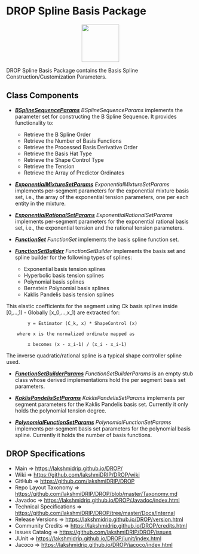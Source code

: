 # DROP Spline Basis Package

<p align="center"><img src="https://github.com/lakshmiDRIP/DROP/blob/master/DRIP_Logo.gif?raw=true" width="100"></p>

DROP Spline Basis Package contains the Basis Spline Construction/Customization Parameters.


## Class Components

 * [***BSplineSequenceParams***](https://github.com/lakshmiDRIP/DROP/tree/master/src/main/java/org/drip/spline/basis/BSplineSequenceParams.java)
 <i>BSplineSequenceParams</i> implements the parameter set for constructing the B Spline Sequence. It
 provides functionality to:
 	* Retrieve the B Spline Order
 	* Retrieve the Number of Basis Functions
 	* Retrieve the Processed Basis Derivative Order
 	* Retrieve the Basis Hat Type
 	* Retrieve the Shape Control Type
 	* Retrieve the Tension
 	* Retrieve the Array of Predictor Ordinates

 * [***ExponentialMixtureSetParams***](https://github.com/lakshmiDRIP/DROP/tree/master/src/main/java/org/drip/spline/basis/ExponentialMixtureSetParams.java)
 <i>ExponentialMixtureSetParams</i> implements per-segment parameters for the exponential mixture basis set,
 i.e., the array of the exponential tension parameters, one per each entity in the mixture.

 * [***ExponentialRationalSetParams***](https://github.com/lakshmiDRIP/DROP/tree/master/src/main/java/org/drip/spline/basis/ExponentialRationalSetParams.java)
 <i>ExponentialRationalSetParams</i> implements per-segment parameters for the exponential rational basis
 set, i.e., the exponential tension and the rational tension parameters.

 * [***FunctionSet***](https://github.com/lakshmiDRIP/DROP/tree/master/src/main/java/org/drip/spline/basis/FunctionSet.java)
 <i>FunctionSet</i> implements the basis spline function set.

 * [***FunctionSetBuilder***](https://github.com/lakshmiDRIP/DROP/tree/master/src/main/java/org/drip/spline/basis/FunctionSetBuilder.java)
 <i>FunctionSetBuilder</i> implements the basis set and spline builder for the following types of splines:
 	* Exponential basis tension splines
 	* Hyperbolic basis tension splines
 	* Polynomial basis splines
 	* Bernstein Polynomial basis splines
 	* Kaklis Pandelis basis tension splines

 This elastic coefficients for the segment using Ck basis splines inside [0,...,1) - Globally [x_0,...,x_1)
 	are extracted for:

 			y = Estimator (C_k, x) * ShapeControl (x)

		where x is the normalized ordinate mapped as

 			x becomes (x - x_i-1) / (x_i - x_i-1)

 The inverse quadratic/rational spline is a typical shape controller spline used.

 * [***FunctionSetBuilderParams***](https://github.com/lakshmiDRIP/DROP/tree/master/src/main/java/org/drip/spline/basis/FunctionSetBuilderParams.java)
 <i>FunctionSetBuilderParams</i> is an empty stub class whose derived implementations hold the per segment
 basis set parameters.

 * [***KaklisPandelisSetParams***](https://github.com/lakshmiDRIP/DROP/tree/master/src/main/java/org/drip/spline/basis/KaklisPandelisSetParams.java)
 <i>KaklisPandelisSetParams</i> implements per segment parameters for the Kaklis Pandelis basis set.
 Currently it only holds the polynomial tension degree.

 * [***PolynomialFunctionSetParams***](https://github.com/lakshmiDRIP/DROP/tree/master/src/main/java/org/drip/spline/basis/PolynomialFunctionSetParams.java)
 <i>PolynomialFunctionSetParams</i> implements per-segment basis set parameters for the polynomial basis
 spline. Currently it holds the number of basis functions.


## DROP Specifications

 * Main                     => https://lakshmidrip.github.io/DROP/
 * Wiki                     => https://github.com/lakshmiDRIP/DROP/wiki
 * GitHub                   => https://github.com/lakshmiDRIP/DROP
 * Repo Layout Taxonomy     => https://github.com/lakshmiDRIP/DROP/blob/master/Taxonomy.md
 * Javadoc                  => https://lakshmidrip.github.io/DROP/Javadoc/index.html
 * Technical Specifications => https://github.com/lakshmiDRIP/DROP/tree/master/Docs/Internal
 * Release Versions         => https://lakshmidrip.github.io/DROP/version.html
 * Community Credits        => https://lakshmidrip.github.io/DROP/credits.html
 * Issues Catalog           => https://github.com/lakshmiDRIP/DROP/issues
 * JUnit                    => https://lakshmidrip.github.io/DROP/junit/index.html
 * Jacoco                   => https://lakshmidrip.github.io/DROP/jacoco/index.html
